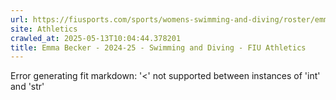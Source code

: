 ```yaml
---
url: https://fiusports.com/sports/womens-swimming-and-diving/roster/emma-becker/12831
site: Athletics
crawled_at: 2025-05-13T10:04:44.378201
title: Emma Becker - 2024-25 - Swimming and Diving - FIU Athletics
---
```


Error generating fit markdown: '<' not supported between instances of 'int' and 'str'
